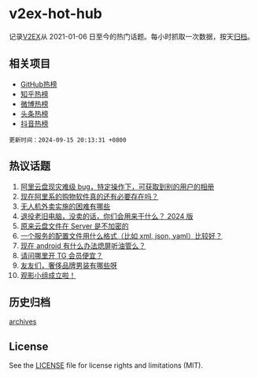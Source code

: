 # v2ex-hot-hub

 记录[V2EX](https://www.v2ex.com/)从 2021-01-06 日至今的热门话题。每小时抓取一次数据，按天[归档](archives)。
 
 ## 相关项目

- [GitHub热榜](https://github.com/snaildev/github-hot-hub)
- [知乎热榜](https://github.com/snaildev/zhihu-hot-hub)
- [微博热榜](https://github.com/snaildev/weibo-hot-hub)
- [头条热榜](https://github.com/snaildev/toutiao-hot-hub)
- [抖音热榜](https://github.com/snaildev/douyin-hot-hub)


 `更新时间：2024-09-15 20:13:31 +0800`

## 热议话题

1. [阿里云盘现灾难级 bug，特定操作下，可获取到别的用户的相册](https://www.v2ex.com/t/1073087)
1. [现在阿里系的购物软件真的还有必要存在吗？](https://www.v2ex.com/t/1073167)
1. [无人机外卖实施的困难有哪些](https://www.v2ex.com/t/1073109)
1. [退役老旧电脑，没卖的话，你们会用来干什么？ 2024 版](https://www.v2ex.com/t/1073179)
1. [原来云盘文件在 Server 是不加密的](https://www.v2ex.com/t/1073207)
1. [一个服务的配置文件用什么格式（比如 xml, json, yaml）比较好？](https://www.v2ex.com/t/1073113)
1. [现在 android 有什么办法熄屏听油管么？](https://www.v2ex.com/t/1073188)
1. [请问哪里开 TG 会员便宜？](https://www.v2ex.com/t/1073161)
1. [友友们，奢侈品牌男装有哪些呀](https://www.v2ex.com/t/1073189)
1. [观影小组成立啦！](https://www.v2ex.com/t/1073154)

## 历史归档

[archives](archives)

## License

See the [LICENSE](LICENSE) file for license rights and limitations (MIT).
